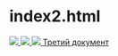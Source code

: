 # index2.html


<a href="https://mguu.ru/">
  <img src="https://mguu.ru/wp-content/uploads/2020/07/DJI_0076-1024x610.jpg">
</a>

<a href="https://portal.mguu.ru/student/#rating">
  <img src="https://mguu.ru/wp-content/uploads/2016/04/2B2A0054-1.jpg"> 
</a>

<a href="https://mguu.ru/undergraduate/kafedry/kafedra-ekonomiki-gorodskogo-hozyajstva/">
  <img src="https://i.ytimg.com/vi/0pyNCw4GaHs/maxresdefault.jpg"> 
</a>
<a href="">Третий документ</a> 
